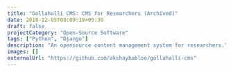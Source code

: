 ```yaml
---
title: "Gollahalli CMS: CMS for Researchers (Archived)"
date: 2018-12-05T09:09:19+05:30
draft: false
projectCategory: "Open-Source Software"
tags: ["Python", "Django"]
description: "An opensource content management system for researchers."
images: []
externalUrl: "https://github.com/akshaybabloo/gollahalli-cms"
---
```

